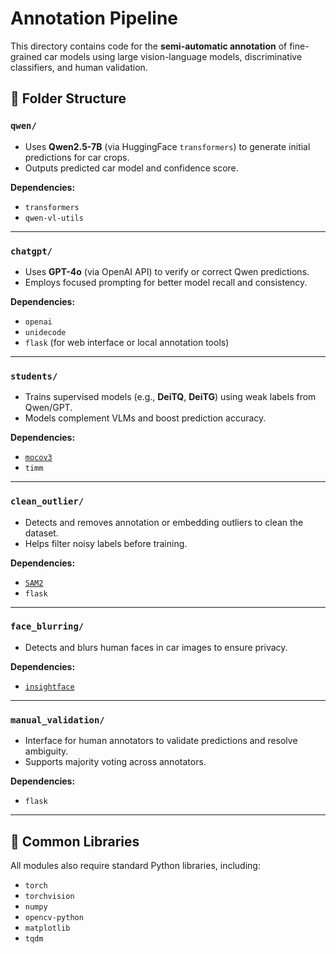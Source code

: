 # Annotation Pipeline

This directory contains code for the **semi-automatic annotation** of fine-grained car models using large vision-language models, discriminative classifiers, and human validation.

## 📁 Folder Structure

### `qwen/`
- Uses **Qwen2.5-7B** (via HuggingFace `transformers`) to generate initial predictions for car crops.
- Outputs predicted car model and confidence score.

**Dependencies:**
- `transformers`
- `qwen-vl-utils`

---

### `chatgpt/`
- Uses **GPT-4o** (via OpenAI API) to verify or correct Qwen predictions.
- Employs focused prompting for better model recall and consistency.

**Dependencies:**
- `openai`
- `unidecode`
- `flask` (for web interface or local annotation tools)

---

### `students/`
- Trains supervised models (e.g., **DeiTQ**, **DeiTG**) using weak labels from Qwen/GPT.
- Models complement VLMs and boost prediction accuracy.

**Dependencies:**
- [`mocov3`](https://github.com/facebookresearch/moco-v3/tree/main)
- `timm`

---

### `clean_outlier/`
- Detects and removes annotation or embedding outliers to clean the dataset.
- Helps filter noisy labels before training.

**Dependencies:**
- [`SAM2`](https://github.com/facebookresearch/sam2)
- `flask`

---

### `face_blurring/`
- Detects and blurs human faces in car images to ensure privacy.
  
**Dependencies:**
- [`insightface`](https://github.com/deepinsight/insightface)

---

### `manual_validation/`
- Interface for human annotators to validate predictions and resolve ambiguity.
- Supports majority voting across annotators.

**Dependencies:**
- `flask`

---

## 🧰 Common Libraries

All modules also require standard Python libraries, including:

- `torch`
- `torchvision`
- `numpy`
- `opencv-python`
- `matplotlib`
- `tqdm`
